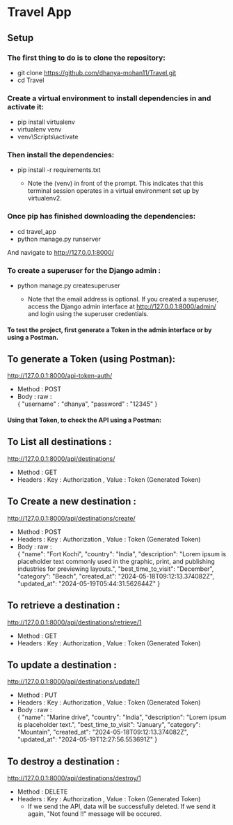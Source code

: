 # Travel App

## Setup
### The first thing to do is to clone the repository:

- git clone https://github.com/dhanya-mohan11/Travel.git
- cd Travel
  
### Create a virtual environment to install dependencies in and activate it:

- pip install virtualenv
- virtualenv venv
- venv\Scripts\activate

### Then install the dependencies:

- pip install -r requirements.txt

  * Note the (venv) in front of the prompt. This indicates that this terminal session operates in a virtual environment set up by virtualenv2.
### Once pip has finished downloading the dependencies: 

- cd travel_app
- python manage.py runserver

And navigate to http://127.0.0.1:8000/

### To create a superuser for the Django admin : 
- python manage.py createsuperuser

  * Note that the email address is optional. If you created a superuser, access the Django admin interface at http://127.0.0.1:8000/admin/ and login using the superuser credentials.
    
#### To test the project, first generate a Token in the admin interface or by using a Postman. 

## To generate a Token (using Postman):
http://127.0.0.1:8000/api-token-auth/

- Method : POST 
- Body : raw :  
  {
    "username" : "dhanya",
    "password" : "12345"
  }


#### Using that Token, to check the API using a Postman:

## To List all destinations :

  http://127.0.0.1:8000/api/destinations/
  
- Method : GET 
- Headers : Key : Authorization , Value : Token (Generated Token)

## To Create a new destination :

  http://127.0.0.1:8000/api/destinations/create/
  
- Method : POST 
- Headers : Key : Authorization , Value : Token (Generated Token)
- Body : raw :  
  {
    "name": "Fort Kochi",
    "country": "India",
    "description": "Lorem ipsum is placeholder text commonly used in the graphic, print, and publishing industries for previewing layouts.",
    "best_time_to_visit": "December",
    "category": "Beach",
    "created_at": "2024-05-18T09:12:13.374082Z",
    "updated_at": "2024-05-19T05:44:31.562644Z"
}

## To retrieve a destination :

  http://127.0.0.1:8000/api/destinations/retrieve/1
  
- Method : GET 
- Headers : Key : Authorization , Value : Token (Generated Token)

## To update a destination :

  http://127.0.0.1:8000/api/destinations/update/1
  
- Method : PUT 
- Headers : Key : Authorization , Value : Token (Generated Token)
- Body : raw :  
  {
    "name": "Marine drive",
    "country": "India",
    "description": "Lorem ipsum is placeholder text.",
    "best_time_to_visit": "January",
    "category": "Mountain",
    "created_at": "2024-05-18T09:12:13.374082Z",
    "updated_at": "2024-05-19T12:27:56.553691Z"
} 

## To destroy a destination :

  http://127.0.0.1:8000/api/destinations/destroy/1
  
- Method : DELETE 
- Headers : Key : Authorization , Value : Token (Generated Token)
   * If we send the API, data will be successfully deleted. If we send it again, "Not found !!" message will be occured.

